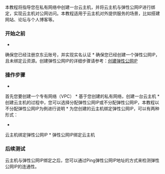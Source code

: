 本教程将指导您在私有网络中创建一台云主机，并将云主机与弹性公网IP进行绑定，实现云主机对公网访问。本教程适用于云主机对外提供服务的场景，比如搭建网站、论坛与个人博客等。

### **开始之前**

* 
确保您已经注册京东云账号，并实现实名认证
* 
确保您已经创建一个弹性公网IP，且未绑定云资源。创建弹性公网IP的详细步骤请参考：[创建弹性公网IP](https://www.jdcloud.com/help/detail/1597/isCatalog/1)

### **操作步骤**

* 
首先您要创建一个专有网络（VPC）
* 
基于您创建的私有网络，创建一台云主机
* 
创建云主机的过程中，您可以选择分配弹性公网IP或不分配弹性公网IP，本教程以不分配弹性公网IP为例进行说明
* 
为您创建的云主机绑定弹性公网IP，可以有两种形式：

* 
云主机绑定弹性公网IP
* 
弹性公网IP绑定云主机

### **后续测试**

云主机与弹性公网IP绑定之后，您可以通过Ping弹性公网IP地址的方式来检测弹性公网IP的连通性。